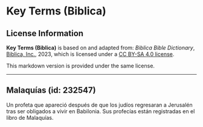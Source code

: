 # Key Terms (Biblica)

## License Information

**Key Terms (Biblica)** is based on and adapted from: _Biblica Bible Dictionary_, [Biblica, Inc.](https://www.biblica.com/), 2023, which is licensed under a [CC BY-SA 4.0 license](https://creativecommons.org/licenses/by-sa/4.0/legalcode.en).

This markdown version is provided under the same license.



--------------------------------

## Malaquías (id: 232547)

Un profeta que apareció después de que los judíos regresaran a Jerusalén tras ser obligados a vivir en Babilonia. Sus profecías están registradas en el libro de Malaquías.


